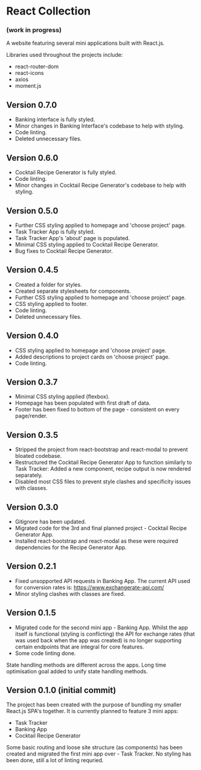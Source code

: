 # React Collection

### (work in progress)

A website featuring several mini applications built with React.js.

Libraries used throughout the projects include:

- react-router-dom
- react-icons
- axios
- moment.js

## Version 0.7.0

- Banking interface is fully styled.
- Minor changes in Banking Interface's codebase to help with styling.
- Code linting.
- Deleted unnecessary files.

## Version 0.6.0

- Cocktail Recipe Generator is fully styled.
- Code linting.
- Minor changes in Cocktail Recipe Generator's codebase to help with styling.

## Version 0.5.0

- Further CSS styling applied to homepage and 'choose project' page.
- Task Tracker App is fully styled.
- Task Tracker App's 'about' page is populated.
- Minimal CSS styling applied to Cocktail Recipe Generator.
- Bug fixes to Cocktail Recipe Generator.

## Version 0.4.5

- Created a folder for styles.
- Created separate stylesheets for components.
- Further CSS styling applied to homepage and 'choose project' page.
- CSS styling applied to footer.
- Code linting.
- Deleted unnecessary files.

## Version 0.4.0

- CSS styling applied to homepage and 'choose project' page.
- Added descriptions to project cards on 'choose project' page.
- Code linting.

## Version 0.3.7

- Minimal CSS styling applied (flexbox).
- Homepage has been populated with first draft of data.
- Footer has been fixed to bottom of the page - consistent on every page/render.

## Version 0.3.5

- Stripped the project from react-bootstrap and react-modal to prevent bloated codebase.
- Restructured the Cocktail Recipe Generator App to function similarly to Task Tracker: Added a new component, recipe output is now rendered separately.
- Disabled most CSS files to prevent style clashes and specificity issues with classes.

## Version 0.3.0

- Gitignore has been updated.
- Migrated code for the 3rd and final planned project - Cocktail Recipe Generator App.
- Installed react-bootstrap and react-modal as these were required dependencies for the Recipe Generator App.

## Version 0.2.1

- Fixed unsopported API requests in Banking App. The current API used for conversion rates is: https://www.exchangerate-api.com/
- Minor styling clashes with classes are fixed.

## Version 0.1.5

- Migrated code for the second mini app - Banking App. Whilst the app itself is functional (styling is conflicting) the API for exchange rates (that was used back when the app was created) is no longer supporting certain endpoints that are integral for core features.
- Some code linting done.

State handling methods are different across the apps. Long time optimisation goal added to unify state handling methods.

## Version 0.1.0 (initial commit)

The project has been created with the purpose of bundling my smaller React.js SPA's together.
It is currently planned to feature 3 mini apps:

- Task Tracker
- Banking App
- Cocktail Recipe Generator

Some basic routing and loose site structure (as components) has been created and migrated the first mini app over - Task Tracker.
No styling has been done, still a lot of linting requried.
